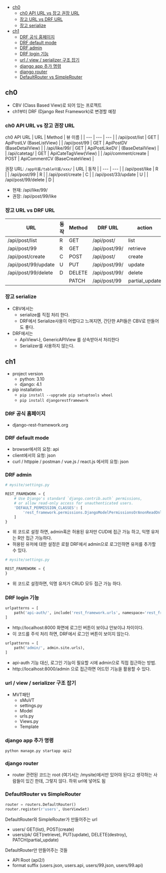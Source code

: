 
- [ch0](#ch0)
  - [ch0 API URL vs 장고 권장 URL](#ch0-api-url-vs-장고-권장-url)
  - [장고 URL vs DRF URL](#장고-url-vs-drf-url)
  - [장고 serialize](#장고-serialize)
- [ch1](#ch1)
  - [DRF 공식 홈페이지](#drf-공식-홈페이지)
  - [DRF default mode](#drf-default-mode)
  - [DRF admin](#drf-admin)
  - [DRF login 기능](#drf-login-기능)
  - [url / view / serializer 구조 잡기](#url--view--serializer-구조-잡기)
  - [django app 추가 명령](#django-app-추가-명령)
  - [django router](#django-router)
  - [DefaultRouter vs SimpleRouter](#defaultrouter-vs-simplerouter)

## ch0
- CBV (Class Based View)로 되어 있는 프로젝트
- ch1부터 DRF (Django Rest Framework)로 변경할 예정

### ch0 API URL vs 장고 권장 URL

ch0 API URL
| URL | Method | 뷰 이름 |
| --- | --- | --- |
| /api/post/list | GET | ApiPostLV (BaseListView) |
| /api/post/99 | GET | ApiPostDV (BaseDetailView) |
| /api/like/99/ | GET | ApiPostLikeDV | (BaseDetailView) |
| /api/catetag/ | GET | ApiCateTagView(View) |
| /api/comment/create | POST | ApiCommentCV (BaseCreateView) |


권장 URL: `/app이름/table이름/xxx/`
| URL | 동작 |
| --- | --- |
| /api/post/like | R |
| /api/post/99 | R |
| /api/post/create | C |
| /api/post/33/update | U |
| /api/post/99/delete | D |

- 현재: /api/like/99/ 
- 권장: /api/post/99/like


### 장고 URL vs DRF URL 
| URL | 동작 | Method | DRF URL | action |
| --- | --- | --- | --- | --- |
| /api/post/list | R | GET | /api/post/ | list |
| /api/post/99 | R | GET | /api/post/99/ | retrieve |
| /api/post/create | C | POST | /api/post/ | create | 
| /api/post/99/update | U | PUT | /api/post/99/ | update |
| /api/post/99/delete | D | DELETE | /api/post/99/ | delete 
| | | PATCH | /api/post/99 | partial_update


### 장고 serialize
- CBV에서는 
  - serialize를 직접 처리 한다.
  - DRF에서 Serialize사용이 어렵다고 느껴지면, 간단한 API들은 CBV로 만들어도 좋다. 
- DRF에서는 
  - ApiView나, GenericAPIView 를 상속받아서 처리한다 
  - Serializer를 사용하지 않는다.

## ch1
- project version
  - python: 3.10
  - django: 4.1
- pip installation
  - `pip install --upgrade pip setuptools wheel`
  - `pip install djangorestframework`

### DRF 공식 홈페이지 
- django-rest-framework.org

### DRF default mode
- browser에서의 요청: api
- client에서의 요청: json
- curl / httppie / postman / vue.js / react.js 에서의 요청: json

### DRF admin

```python
# mysite/settings.py

REST_FRAMEWORK = {
    # Use Django's standard `django.contrib.auth` permissions,
    # or allow read-only access for unauthenticated users.
    'DEFAULT_PERMISSION_CLASSES': [
        'rest_framework.permissions.DjangoModelPermissionsOrAnonReadOnly'
    ]
}
```

- 위 코드로 설정 하면, admin혹은 허용된 유저만 CUD에 접근 가능 하고, 익명 유저는 R만 접근 가능하다.
- 허용된 유저에 대한 설정은 로컬 DRF에서 admin으로 로그인하면 유저를 추가할 수 있다.

```python
# mysite/settings.py

REST_FRAMEWORK = {
}
```

- 위 코드로 설정하면, 익명 유저가 CRUD 모두 접근 가능 하다.

### DRF login 기능 
```python
urlpatterns = [
    path('api-auth/', include('rest_framework.urls', namespace='rest_framework'))
]
```
- http://localhost:8000 화면에 로그인 버튼이 보이냐 안보이냐 차이이다.
- 이 코드를 주석 처리 하면, DRF에서 로그인 버튼이 보이지 않는다.

```python
urlpatterns = [
    path('admin/', admin.site.urls),
]
```
- api-auth 기능 대신, 로그인 기능이 필요할 시에 admin으로 직접 접근하는 방법.
- http://localhost:8000/admin 으로 접근하면 어드민 기능을 활용할 수 있다. 

### url / view / serializer 구조 잡기 
- MVT패턴 
  - sMuVT 
  - settings.py
  - Model
  - urls.py
  - Views.py
  - Template

### django app 추가 명령 
```shell
python manage.py startapp api2
```


### django router
- router 관련된 코드는 root (여기서는 /mysite)에서만 있어야 된다고 생각하는 사람들이 있긴 한데, 그렇지 않다. 하위 url에 넣어도 됨


### DefaultRouter vs SimpleRouter
```python
router = routers.DefaultRouter()
router.register(r'users', UserViewSet)
```

DefaultRouter와 SimpleRouter가 만들어주는 url  
- users/ GET(list), POST(create)
- users/pk/ GET(retrieve), PUT(update), DELETE(destroy), PATCH(partial_update)

DefaultRouter만 만들어주는 것들
- API Root (api2/)
- format suffix (users.json, users.api, users/99.json, users/99.api)
